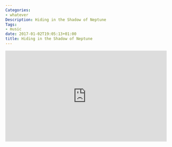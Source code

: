 ```yaml
---
Categories:
- whatever
Description: Hiding in the Shadow of Neptune
Tags:
- music
date: 2017-01-02T19:05:13+01:00
title: Hiding in the Shadow of Neptune
---
```


<style>.embed-container { position: relative; padding-bottom: 56.25%; height: 0;
overflow: hidden; max-width: 100%; } .embed-container iframe, .embed-container
object, .embed-container embed { position: absolute; top: 0; left: 0; width: 100%; height: 100%; }</style><div class='embed-container'><iframe src='https://www.youtube.com/embed/cvR11Nc3Zus?rel=0&amp;showinfo=0' frameborder='0' allowfullscreen></iframe></div>

